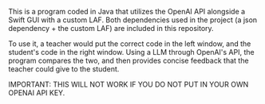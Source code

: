 This is a program coded in Java that utilizes the OpenAI API alongside a Swift GUI with a custom LAF.
Both dependencies used in the project (a json dependency + the custom LAF) are included in this repository.

To use it, a teacher would put the correct code in the left window, and the student's code in the right window.
Using a LLM through OpenAI's API, the program compares the two, and then provides concise feedback that the teacher could give to the student.

IMPORTANT: THIS WILL NOT WORK IF YOU DO NOT PUT IN YOUR OWN OPENAI API KEY.
